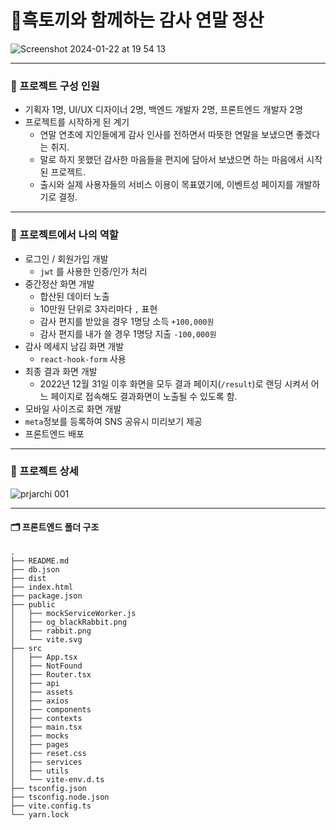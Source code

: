 # 🐰흑토끼와 함께하는 감사 연말 정산
![Screenshot 2024-01-22 at 19 54 13](https://github.com/rachel-park-dev/thxurabbit/assets/88074487/ad5f5722-889d-42cb-b820-9c397e41c715)

<hr/>

### 🚩 프로젝트 구성 인원
- 기획자 1명, UI/UX 디자이너 2명, 백엔드 개발자 2명, 프론트엔드 개발자 2명
- 프로젝트를 시작하게 된 계기
  - 연말 연초에 지인들에게 감사 인사를 전하면서 따뜻한 연말을 보냈으면 좋겠다는 취지.
  - 말로 하지 못했던 감사한 마음들을 편지에 담아서 보냈으면 하는 마음에서 시작된 프로젝트.
  - 출시와 실제 사용자들의 서비스 이용이 목표였기에, 이벤트성 페이지를 개발하기로 결정.
 
 <hr/>
 
### 🚩 프로젝트에서 나의 역할
- 로그인 / 회원가입 개발
  - `jwt` 를 사용한 인증/인가 처리
- 중간정산 화면 개발
  - 합산된 데이터 노출
  - 10만원 단위로 3자리마다 `,` 표현
  - 감사 편지를 받았을 경우 1명당 소득 `+100,000원`
  - 감사 편지를 내가 쓸 경우 1명당 지출 `-100,000원`
- 감사 메세지 남김 화면 개발
  - `react-hook-form` 사용
- 최종 결과 화면 개발
  - 2022년 12월 31일 이후 화면을 모두 결과 페이지(`/result`)로 랜딩 시켜서 
    어느 페이지로 접속해도 결과화면이 노출될 수 있도록 함.
- 모바일 사이즈로 화면 개발
- `meta`정보를 등록하여 SNS 공유시 미리보기 제공
- 프론트엔드 배포

<hr/>

### 🚩 프로젝트 상세
![prjarchi 001](https://github.com/rachel-park-dev/thxurabbit/assets/88074487/f9312585-e2a0-4bba-8586-b2257196ff5f)

<hr/>

#### 🗂️ 프론트엔드 폴더 구조
```
.
├── README.md
├── db.json
├── dist
├── index.html
├── package.json
├── public
│   ├── mockServiceWorker.js
│   ├── og_blackRabbit.png
│   ├── rabbit.png
│   └── vite.svg
├── src
│   ├── App.tsx
│   ├── NotFound
│   ├── Router.tsx
│   ├── api
│   ├── assets
│   ├── axios
│   ├── components
│   ├── contexts
│   ├── main.tsx
│   ├── mocks
│   ├── pages
│   ├── reset.css
│   ├── services
│   ├── utils
│   └── vite-env.d.ts
├── tsconfig.json
├── tsconfig.node.json
├── vite.config.ts
└── yarn.lock
```
